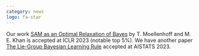 ```yaml
---
category: news
logo: fa-star
---
```


Our work [SAM as an Optimal Relaxation of Bayes](publications) by T. Moellenhoff and M. E. Khan is accepted at ICLR 2023 (notable top 5\%). We have
another paper [The Lie-Group Bayesian Learning Rule](publications) accepted at AISTATS 2023.
